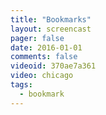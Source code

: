 ```yaml
---
title: "Bookmarks"
layout: screencast 
pager: false
date: 2016-01-01
comments: false
videoid: 370ae7a361
video: chicago
tags: 
  - bookmark
---
```

